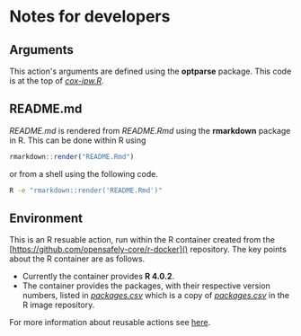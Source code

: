 # Notes for developers

## Arguments

This action's arguments are defined using the **optparse** package. This code is at the top of [_cox-ipw.R_](analysis/cox-ipw.R).

## README.md

_README.md_ is rendered from _README.Rmd_ using the **rmarkdown** package in R. This can be done within R using

```r
rmarkdown::render("README.Rmd")
```

or from a shell using the following code.

```bash
R -e "rmarkdown::render('README.Rmd')"
```

## Environment

This is an R resuable action, run within the R container created from the [https://github.com/opensafely-core/r-docker]() repository. The key points about the R container are as follows.

* Currently the container provides **R 4.0.2**.
* The container provides the packages, with their respective version numbers, listed in [_packages.csv_](packages.csv) which is a copy of [_packages.csv_](https://github.com/opensafely-core/r-docker/blob/master/packages.csv) in the R image repository.

For more information about reusable actions see [here](https://docs.opensafely.org/actions-reusable/).
